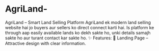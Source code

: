 # AgriLand-
AgriLand – Smart Land Selling Platform  AgriLand ek modern land selling website hai jo buyers aur sellers ko direct connect karti hai. Is platform ke through aap easily available lands ko dekh sakte ho, unki details samajh sakte ho aur turant contact kar sakte ho.  ✨ Features:  🏡 Landing Page – Attractive design with clear information.  
